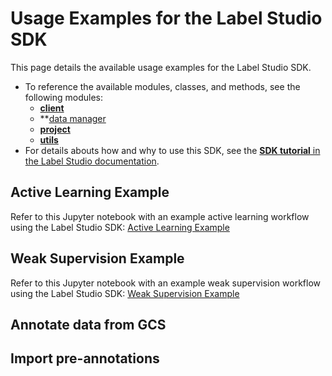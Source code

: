 # Usage Examples for the Label Studio SDK

This page details the available usage examples for the Label Studio SDK. 

- To reference the available modules, classes, and methods, see the following modules:
  - **[client](/sdk/client.html)**
  - **[data manager](/sdk/data_manager.html)
  - **[project](sdk/project.html)**
  - **[utils](sdk/utils.html)**
- For details abouts how and why to use this SDK, see the [**SDK tutorial** in the Label Studio documentation](https://labelstud.io/guide/sdk.html).

## Active Learning Example

Refer to this Jupyter notebook with an example active learning workflow using the Label Studio SDK: 
<a href="https://github.com/heartexlabs/label-studio-sdk/blob/master/examples/Active%20Learning.ipynb">Active Learning Example</a><br>

## Weak Supervision Example

Refer to this Jupyter notebook with an example weak supervision workflow using the Label Studio SDK:
<a href="https://github.com/heartexlabs/label-studio-sdk/blob/master/examples/Weak%20Supervision.ipynb">Weak Supervision Example</a><br>

## Annotate data from GCS

## Import pre-annotations


